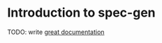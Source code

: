 # Introduction to spec-gen

TODO: write [great documentation](http://jacobian.org/writing/what-to-write/)
